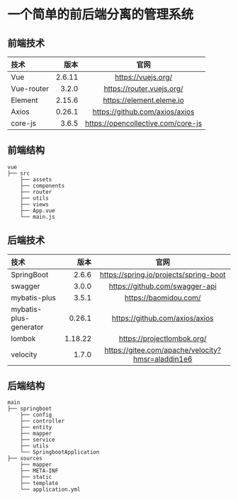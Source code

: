 # 一个简单的前后端分离的管理系统

## 前端技术

| 技术 | 版本 | 官网 |
| :-----| ----: | :----: |
| Vue | 2.6.11 | https://vuejs.org/ |
| Vue-router | 3.2.0 |  	https://router.vuejs.org/ |
| Element | 2.15.6 | https://element.eleme.io |
| Axios | 0.26.1 | https://github.com/axios/axios |
| core-js | 3.6.5 | https://opencollective.com/core-js |


## 前端结构
```
vue
├── src
    ├── assets
    ├── components
    ├── router
    ├── utils
    ├── views
    ├── App.vue
    └── main.js
```
## 后端技术

| 技术 | 版本 | 官网 |
| :-----| ----: | :----: |
| SpringBoot | 2.6.6 |  	https://spring.io/projects/spring-boot |
| swagger | 3.0.0 |  	https://github.com/swagger-api |
| mybatis-plus | 3.5.1 | https://baomidou.com/ |
| mybatis-plus-generator | 0.26.1 | https://github.com/axios/axios |
| lombok | 1.18.22 | https://projectlombok.org/ |
| velocity | 1.7.0 | https://gitee.com/apache/velocity?hmsr=aladdin1e6 |

## 后端结构

```
main
├── springboot
    ├── config
    ├── controller
    ├── entity
    ├── mapper
    ├── service
    ├── utils
    └── SpringbootApplication
├── sources
    ├── mapper
    ├── META-INF
    ├── static
    ├── template
    └── application.yml
    
```
